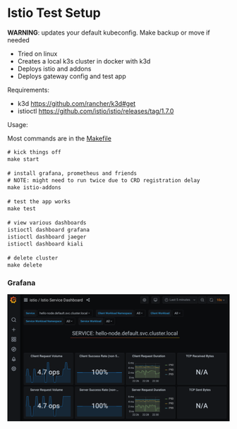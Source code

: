 # Istio Test Setup

**WARNING**: updates your default kubeconfig. Make backup or move if needed

* Tried on linux
* Creates a local k3s cluster in docker with k3d
* Deploys istio and addons
* Deploys gateway config and test app

Requirements:

* k3d https://github.com/rancher/k3d#get
* istioctl https://github.com/istio/istio/releases/tag/1.7.0

Usage:

Most commands are in the [Makefile](Makefile)

```shell
# kick things off
make start

# install grafana, prometheus and friends
# NOTE: might need to run twice due to CRD registration delay
make istio-addons

# test the app works
make test

# view various dashboards
istioctl dashboard grafana
istioctl dashboard jaeger
istioctl dashboard kiali

# delete cluster
make delete
```

### Grafana

![grafana](images/grafana.png)

